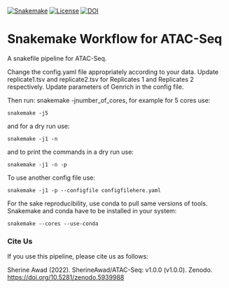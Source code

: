 [![Snakemake](https://img.shields.io/badge/snakemake-≥6.0.2-brightgreen.svg)](https://snakemake.github.io)
[![License](https://img.shields.io/badge/License-BSD_3--Clause-blue.svg)](https://opensource.org/licenses/BSD-3-Clause)
[![DOI](https://zenodo.org/badge/362067971.svg)](https://zenodo.org/badge/latestdoi/362067971)


Snakemake Workflow for ATAC-Seq  
=====================================

A snakefile pipeline for ATAC-Seq.

Change the config.yaml file appropriately according to your data. 
Update replicate1.tsv and replicate2.tsv for Replicates 1 and Replicates 2 respectively. 
Update parameters of Genrich in the config file. 


Then run: snakemake -jnumber_of_cores, for example for 5 cores use:

    snakemake -j5 

and for a dry run use: 

    snakemake -j1 -n 


and to print the commands in a dry run use:

    snakemake -j1 -n -p 

To use another config file use: 

    snakemake -j1 -p --configfile configfilehere.yaml

For the sake reproducibility, use conda to pull same versions of tools. Snakemake and conda have to be installed in your system:

    snakemake --cores --use-conda

### Cite Us

If you use this pipeline, please cite us as follows: 

Sherine Awad (2022). SherineAwad/ATAC-Seq: v1.0.0 (v1.0.0). Zenodo. https://doi.org/10.5281/zenodo.5939988 
